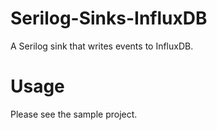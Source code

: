 # Serilog-Sinks-InfluxDB
A Serilog sink that writes events to InfluxDB.

# Usage
Please see the sample project.